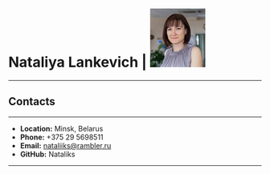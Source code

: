 # Nataliya Lankevich | ![Photo](my_photo.jpg)
------------------

## Contacts
----------------------
* __Location:__ Minsk, Belarus
* __Phone:__ +375 29 5698511
* __Email:__ nataliiks@rambler.ru
* __GitHub:__ Nataliks
--------------------------